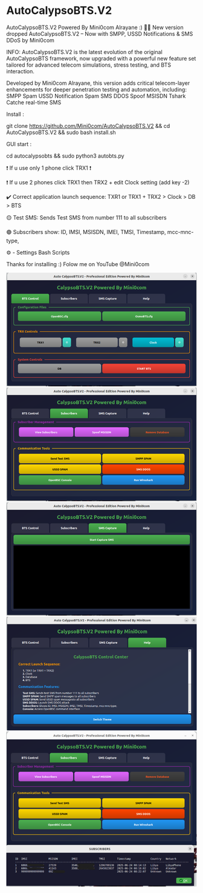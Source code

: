 # AutoCalypsoBTS.V2
AutoCalypsoBTS.V2 Powered By Mini0com Alrayane :) 📱📞
New version dropped AutoCalypsoBTS.V2 – Now with SMPP, USSD Notifications & SMS DDoS by Mini0com

INFO:
AutoCalypsoBTS.V2 is the latest evolution of the original AutoCalypsoBTS framework, now upgraded with a powerful new feature set tailored for advanced telecom simulations, stress testing, and BTS interaction.

Developed by Mini0com Alrayane, this version adds critical telecom-layer enhancements for deeper penetration testing and automation, including: 
SMPP Spam
USSD Notification Spam
SMS DDOS
Spoof MSISDN
Tshark Catche real-time SMS 

Install :

git clone https://github.com/Mini0com/AutoCalypsoBTS.V2 && cd AutoCalypsoBTS.V2 && sudo bash install.sh

GUI start :

cd autocalypsobts && sudo python3 autobts.py


❗️ If u use only 1 phone click TRX1 ❗️

❗️ If u use 2 phones click TRX1 then TRX2 + edit Clock setting (add key -2) 

✔️ Correct application launch sequence: TXR1 or TRX1 + TRX2 > Clock > DB > BTS

🟡 Test SMS: Sends Test SMS from number 111 to all subscribers

🟣 Subscribers show: ID, IMSI, MSISDN, IMEI, TMSI, Timestamp, mcc-mnc-type, 

⚙️ - Settings Bash Scripts


Thanks for installing :) Folow me on YouTube @Mini0com

![image alt](https://github.com/Mini0com/AutoCalypsoBTS.V2/blob/c41ec2d85c3632b6e0be9a1140fa27a787a42577/AutoCalypsoBTS.V2/AutoCalypso.V2.png)
![image alt](https://github.com/Mini0com/AutoCalypsoBTS.V2/blob/4bc8fd04560b6a575ca48d9c899cb9c0992e734a/AutoCalypsoBTS.V2/AutoCalypso.V2(2).png)
![image alt](https://github.com/Mini0com/AutoCalypsoBTS.V2/blob/4bc8fd04560b6a575ca48d9c899cb9c0992e734a/AutoCalypsoBTS.V2/AutoCalypso.V2(3).png)
![image alt](https://github.com/Mini0com/AutoCalypsoBTS.V2/blob/94870fdddeb331e3b5011f09d7b15156752ed8f6/AutoCalypsoBTS.V2/AutoCalypso.V2(4).png)
![image alt](https://github.com/Mini0com/AutoCalypsoBTS.V2/blob/4bc8fd04560b6a575ca48d9c899cb9c0992e734a/AutoCalypsoBTS.V2/AutoCalypso.V2(5).png)
